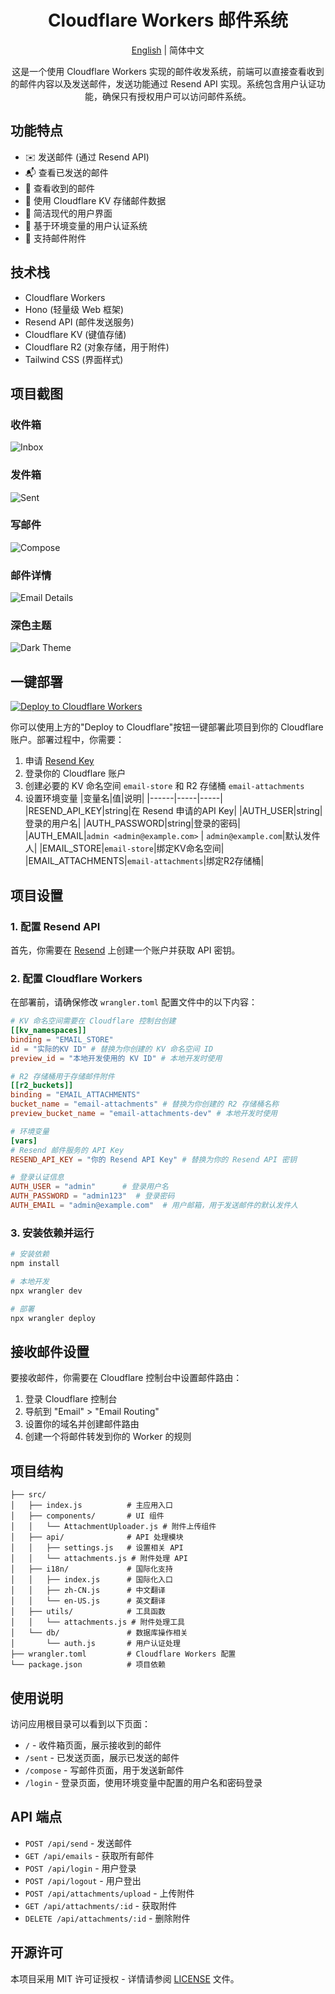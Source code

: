 <div align="center">
  <h1>Cloudflare Workers 邮件系统</h1>
  <p> <a href="/README.md">English</a> | 简体中文</p>
  <p>这是一个使用 Cloudflare Workers 实现的邮件收发系统，前端可以直接查看收到的邮件内容以及发送邮件，发送功能通过 Resend API 实现。系统包含用户认证功能，确保只有授权用户可以访问邮件系统。</p>
</div>

## 功能特点

- ✉️ 发送邮件 (通过 Resend API)
- 📬 查看已发送的邮件
- 📨 查看收到的邮件
- 🔄 使用 Cloudflare KV 存储邮件数据
- 🎨 简洁现代的用户界面
- 🔐 基于环境变量的用户认证系统
- 📎 支持邮件附件

## 技术栈

- Cloudflare Workers
- Hono (轻量级 Web 框架)
- Resend API (邮件发送服务)
- Cloudflare KV (键值存储)
- Cloudflare R2 (对象存储，用于附件)
- Tailwind CSS (界面样式)

## 项目截图

### 收件箱
![Inbox](Inbox.png)

### 发件箱
![Sent](Sent.png)

### 写邮件
![Compose](Compose.png)

### 邮件详情
![Email Details](EmailDetails.png)

### 深色主题
![Dark Theme](DarkTheme.png)

## 一键部署

[![Deploy to Cloudflare Workers](https://deploy.workers.cloudflare.com/button)](https://deploy.workers.cloudflare.com/?url=https://github.com/cipherorcom/emails)

你可以使用上方的"Deploy to Cloudflare"按钮一键部署此项目到你的 Cloudflare 账户。部署过程中，你需要：

1. 申请 [Resend Key](https://resend.com)
2. 登录你的 Cloudflare 账户
3. 创建必要的 KV 命名空间 `email-store` 和 R2 存储桶 `email-attachments` 
4. 设置环境变量
   |变量名|值|说明|
   |------|-----|-----|
   |RESEND_API_KEY|string|在 Resend 申请的API Key|
   |AUTH_USER|string|登录的用户名|
   |AUTH_PASSWORD|string|登录的密码|
   |AUTH_EMAIL|`admin <admin@example.com>` \| `admin@example.com`|默认发件人|
   |EMAIL_STORE|`email-store`|绑定KV命名空间|
   |EMAIL_ATTACHMENTS|`email-attachments`|绑定R2存储桶|

## 项目设置

### 1. 配置 Resend API

首先，你需要在 [Resend](https://resend.com) 上创建一个账户并获取 API 密钥。

### 2. 配置 Cloudflare Workers

在部署前，请确保修改 `wrangler.toml` 配置文件中的以下内容：

```toml
# KV 命名空间需要在 Cloudflare 控制台创建
[[kv_namespaces]]
binding = "EMAIL_STORE"
id = "实际的KV ID" # 替换为你创建的 KV 命名空间 ID
preview_id = "本地开发使用的 KV ID" # 本地开发时使用

# R2 存储桶用于存储邮件附件
[[r2_buckets]]
binding = "EMAIL_ATTACHMENTS"
bucket_name = "email-attachments" # 替换为你创建的 R2 存储桶名称
preview_bucket_name = "email-attachments-dev" # 本地开发时使用

# 环境变量
[vars]
# Resend 邮件服务的 API Key
RESEND_API_KEY = "你的 Resend API Key" # 替换为你的 Resend API 密钥

# 登录认证信息
AUTH_USER = "admin"      # 登录用户名
AUTH_PASSWORD = "admin123"  # 登录密码
AUTH_EMAIL = "admin@example.com"  # 用户邮箱，用于发送邮件的默认发件人
```

### 3. 安装依赖并运行

```bash
# 安装依赖
npm install

# 本地开发
npx wrangler dev

# 部署
npx wrangler deploy
```

## 接收邮件设置

要接收邮件，你需要在 Cloudflare 控制台中设置邮件路由：

1. 登录 Cloudflare 控制台
2. 导航到 "Email" > "Email Routing"
3. 设置你的域名并创建邮件路由
4. 创建一个将邮件转发到你的 Worker 的规则

## 项目结构

```
├── src/
│   ├── index.js          # 主应用入口
│   ├── components/       # UI 组件
│   │   └── AttachmentUploader.js # 附件上传组件
│   ├── api/              # API 处理模块
│   │   ├── settings.js   # 设置相关 API
│   │   └── attachments.js # 附件处理 API
│   ├── i18n/             # 国际化支持
│   │   ├── index.js      # 国际化入口
│   │   ├── zh-CN.js      # 中文翻译
│   │   └── en-US.js      # 英文翻译
│   ├── utils/            # 工具函数
│   │   └── attachments.js # 附件处理工具
│   └── db/               # 数据库操作相关
│       └── auth.js       # 用户认证处理
├── wrangler.toml         # Cloudflare Workers 配置
└── package.json          # 项目依赖
```

## 使用说明

访问应用根目录可以看到以下页面：

- `/` - 收件箱页面，展示接收到的邮件
- `/sent` - 已发送页面，展示已发送的邮件
- `/compose` - 写邮件页面，用于发送新邮件
- `/login` - 登录页面，使用环境变量中配置的用户名和密码登录

## API 端点

- `POST /api/send` - 发送邮件
- `GET /api/emails` - 获取所有邮件
- `POST /api/login` - 用户登录
- `POST /api/logout` - 用户登出
- `POST /api/attachments/upload` - 上传附件
- `GET /api/attachments/:id` - 获取附件
- `DELETE /api/attachments/:id` - 删除附件

## 开源许可

本项目采用 MIT 许可证授权 - 详情请参阅 [LICENSE](LICENSE) 文件。
